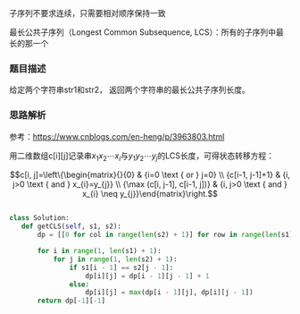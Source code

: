 子序列不要求连续，只需要相对顺序保持一致

最长公共子序列（Longest Common Subsequence, LCS）：所有的子序列中最长的那一个

### 题目描述

给定两个字符串str1和str2， 返回两个字符串的最长公共子序列长度。

### 思路解析

参考：https://www.cnblogs.com/en-heng/p/3963803.html

用二维数组c[i][j]记录串$x_1x_2 \cdots x_i$与$y_1y_2\cdots y_j$的LCS长度，可得状态转移方程：

$$c[i, j]=\left\{\begin{matrix}{}{0} & {i=0 \text { or } j=0} \\ {c[i-1, j-1]+1} & {i, j>0 \text { and } x_{i}=y_{j}} \\ {\max (c[i, j-1], c[i-1, j])} & {i, j>0 \text { and } x_{i} \neq y_{j}}\end{matrix}\right.$$
 
 ```python
 
 class Solution:
    def getCLS(self, s1, s2):
        dp = [[0 for col in range(len(s2) + 1)] for row in range(len(s1) + 1)]

        for i in range(1, len(s1) + 1):
            for j in range(1, len(s2) + 1):
                if s1[i - 1] == s2[j - 1]:
                    dp[i][j] = dp[i - 1][j - 1] + 1
                else:
                    dp[i][j] = max(dp[i - 1][j], dp[i][j - 1])
        return dp[-1][-1]

 
 ```
